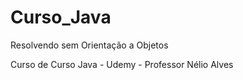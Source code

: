 # Curso_Java

Resolvendo sem Orientação a Objetos

Curso de  Curso Java - Udemy - Professor Nélio Alves
